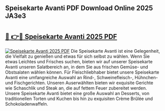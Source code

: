 ## Speisekarte Avanti PDF Download Online 2025 JA3e3

# <h2><a href="http://gc71m3o.nevu.top/?p=Speisekarte+Avanti">🔗 👉🔴 Speisekarte Avanti 2025 PDF</a></h2>

[![Speisekarte Avanti 2025 PDF](https://i.imgur.com/dBaPXMq.png)](http://gc71m3o.nevu.top/?p=Speisekarte+Avanti)
Die Speisekarte Avanti ist eine Gelegenheit, die Vielfalt zu genießen und etwas für sich selbst zu wählen. Wenn Sie etwas Leichtes und Frisches suchen, bieten wir auf unserer Speisekarte Avanti unseren Salatbereich an, in dem Sie aus frischen Gemüse- und Obstsalaten wählen können. Für Fleischliebhaber bietet unsere Speisekarte Avanti eine umfangreiche Auswahl an Rind-, Schweinefleisch-, Hühnchen- und Fischgerichten. Unseren Auserwählten bieten wir exquisite Gerichte wie Schaschlik und Steak an, die auf fettem Feuer zubereitet werden. Unsere Speisekarte Avanti bietet eine große Auswahl an Desserts, von traditionellen Torten und Kuchen bis hin zu exquisiten Crème Brûlée und Schokoladenwaffeln.
